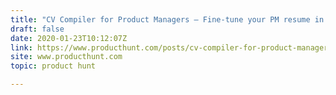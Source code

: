 ```yaml
---
title: "CV Compiler for Product Managers — Fine-tune your PM resume in no time"
draft: false
date: 2020-01-23T10:12:07Z
link: https://www.producthunt.com/posts/cv-compiler-for-product-managers-2?utm_medium=RSS&utm_source=hune
site: www.producthunt.com
topic: product hunt  

---
```

